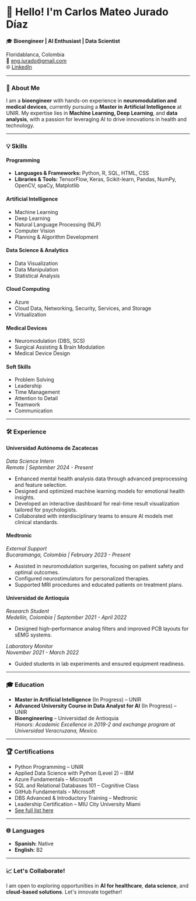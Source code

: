 # 👋 Hello! I'm Carlos Mateo Jurado Díaz

🎓 **Bioengineer | AI Enthusiast | Data Scientist**

Floridablanca, Colombia  
📧 eng.jurado@gmail.com  
🌐 [LinkedIn](https://linkedin.com/in/engjurado)

---

### 🚀 About Me

I am a **bioengineer** with hands-on experience in **neuromodulation and medical devices**, currently pursuing a **Master in Artificial Intelligence** at UNIR. My expertise lies in **Machine Learning, Deep Learning**, and **data analysis**, with a passion for leveraging AI to drive innovations in health and technology.

---

### 💡 Skills

#### Programming
- **Languages & Frameworks:** Python, R, SQL, HTML, CSS  
- **Libraries & Tools:** TensorFlow, Keras, Scikit-learn, Pandas, NumPy, OpenCV, spaCy, Matplotlib

#### Artificial Intelligence
- Machine Learning  
- Deep Learning  
- Natural Language Processing (NLP)  
- Computer Vision  
- Planning & Algorithm Development

#### Data Science & Analytics
- Data Visualization  
- Data Manipulation  
- Statistical Analysis

#### Cloud Computing
- Azure  
- Cloud Data, Networking, Security, Services, and Storage  
- Virtualization

#### Medical Devices
- Neuromodulation (DBS, SCS)  
- Surgical Assisting & Brain Modulation  
- Medical Device Design  

#### Soft Skills
- Problem Solving
- Leadership
- Time Management  
- Attention to Detail
- Teamwork
- Communication  

---

### 🛠️ Experience

#### **Universidad Autónoma de Zacatecas**  
_Data Science Intern_  
_Remote | September 2024 - Present_  
- Enhanced mental health analysis data through advanced preprocessing and feature selection.  
- Designed and optimized machine learning models for emotional health insights.  
- Developed an interactive dashboard for real-time result visualization tailored for psychologists.  
- Collaborated with interdisciplinary teams to ensure AI models met clinical standards.

#### **Medtronic**  
_External Support_  
_Bucaramanga, Colombia | February 2023 - Present_  
- Assisted in neuromodulation surgeries, focusing on patient safety and optimal outcomes.  
- Configured neurostimulators for personalized therapies.  
- Supported MRI procedures and educated patients on treatment plans.

#### **Universidad de Antioquia**  
_Research Student_  
_Medellín, Colombia | September 2021 - April 2022_  
- Designed high-performance analog filters and improved PCB layouts for sEMG systems.  

_Laboratory Monitor_  
_November 2021 - March 2022_  
- Guided students in lab experiments and ensured equipment readiness.

---

### 🎓 Education

- **Master in Artificial Intelligence** (In Progress) – UNIR  
- **Advanced University Course in Data Analyst for AI** (In Progress) – UNIR  
- **Bioengineering** – Universidad de Antioquia  
  _Honors: Academic Excellence in 2019-2 and exchange program at Universidad Veracruzana, Mexico._

---

### 🏆 Certifications

- Python Programming – UNIR  
- Applied Data Science with Python (Level 2) – IBM  
- Azure Fundamentals – Microsoft  
- SQL and Relational Databases 101 – Cognitive Class  
- GitHub Fundamentals – Microsoft  
- DBS Advanced & Introductory Training – Medtronic  
- Leadership Certification – MIU City University Miami  
- [See full list here](#)

---

### 🌐 Languages

- **Spanish:** Native  
- **English:** B2

---

### 📈 Let's Collaborate!

I am open to exploring opportunities in **AI for healthcare**, **data science**, and **cloud-based solutions**. Let's innovate together!
